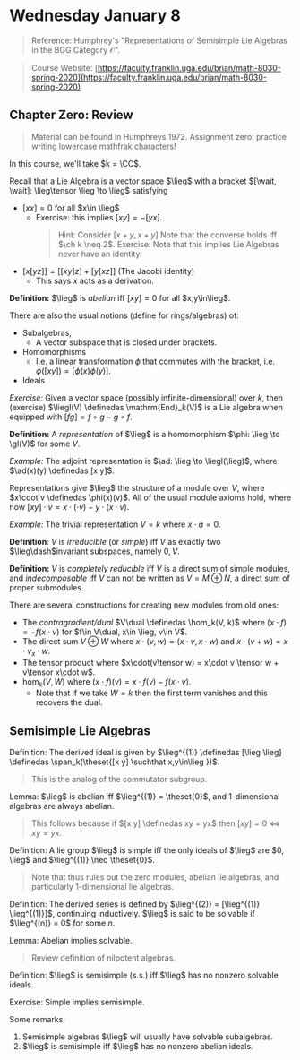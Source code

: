 # Wednesday January 8

> Reference:
> Humphrey's "Representations of Semisimple Lie Algebras in the BGG Category $\mathscr{O}$".

> Course Website: [https://faculty.franklin.uga.edu/brian/math-8030-spring-2020](https://faculty.franklin.uga.edu/brian/math-8030-spring-2020)

## Chapter Zero: Review

> Material can be found in Humphreys 1972.
> Assignment zero: practice writing lowercase mathfrak characters!

In this course, we'll take $k = \CC$.

Recall that a Lie Algebra is a vector space $\lieg$ with a bracket $[\wait, \wait]: \lieg\tensor \lieg \to \lieg$ satisfying

- $[x x] = 0$ for all $x\in \lieg$
  - Exercise: this implies $[x y] = -[y x]$. 
    > Hint: Consider $[x+y, x+y]$
    > Note that the converse holds iff $\ch k \neq 2$.
    > Exercise: Note that this implies Lie Algebras never have an identity.
- $[x [y z]] = [[x y] z] + [y [x z]]$ (The Jacobi identity)
  -  This says $x$ acts as a derivation.

**Definition:**
$\lieg$ is *abelian* iff $[x y] = 0$ for all $x,y\in\lieg$.

There are also the usual notions (define for rings/algebras) of:

- Subalgebras,
  - A vector subspace that is closed under brackets. 
- Homomorphisms
  - I.e. a linear transformation $\phi$ that commutes with the bracket, i.e. $\phi([x y]) = [\phi(x) \phi(y)]$.
- Ideals

*Exercise:* 
Given a vector space (possibly infinite-dimensional) over $k$, then (exercise) $\liegl(V) \definedas \mathrm{End}_k(V)$ is a Lie algebra when equipped with $[f g] = f\circ g - g\circ f$.

**Definition:**
A *representation* of $\lieg$ is a homomorphism $\phi: \lieg \to \gl(V)$ for some $V$.

*Example:*
The adjoint representation is $\ad: \lieg \to \liegl(\lieg)$, where $\ad(x)(y) \definedas [x y]$.

Representations give $\lieg$ the structure of a module over $V$, where $x\cdot v \definedas \phi(x)(v)$.
All of the usual module axioms hold, where now $[x y] \cdot v = x\cdot(\cdot v) - y\cdot(x\cdot v)$.

*Example:*
The trivial representation $V = k$ where $x\cdot a = 0$.

**Definition**:
$V$ is *irreducible* (or *simple*) iff $V$ as exactly two $\lieg\dash$invariant subspaces, namely $0, V$.

**Definition:**
$V$ is *completely reducible* iff $V$ is a direct sum of simple modules, and *indecomposable* iff $V$ can not be written as $V = M \oplus N$, a direct sum of proper submodules.

There are several constructions for creating new modules from old ones:

- The *contragradient/dual* $V\dual \definedas \hom_k(V, k)$ where $(x\cdot f) = -f(x\cdot v)$ for $f\in V\dual, x\in \lieg, v\in V$.
- The direct sum $V\oplus W$ where $x\cdot(v, w) = (x\cdot v, x\cdot w)$ and $x\cdot (v+w) = x\cdot v _ x\cdot w$.
- The tensor product where $x\cdot(v\tensor w) = x\cdot v \tensor w + v\tensor x\cdot w$.
- $\hom_k(V, W)$ where $(x\cdot f)(v) = x\cdot f(v) - f(x\cdot v)$.
  -  Note that if we take $W=k$ then the first term vanishes and this recovers the dual.

## Semisimple Lie Algebras

Definition:
The derived ideal is given by $\lieg^{(1)} \definedas [\lieg \lieg] \definedas \span_k(\theset{[x y] \suchthat x,y\in\lieg })$.

> This is the analog of the commutator subgroup.

Lemma:
$\lieg$ is abelian iff $\lieg^{(1)} = \theset{0}$, and 1-dimensional algebras are always abelian.

> This follows because if $[x y] \definedas xy = yx$ then $[x y] = 0 \iff xy = yx$.

Definition:
A lie group $\lieg$ is simple iff the only ideals of $\lieg$ are $0, \lieg$ and $\lieg^{(1)} \neq \theset{0}$.

> Note that thus rules out the zero modules, abelian lie algebras, and particularly 1-dimensional lie algebras.

Definition:
The derived series is defined by $\lieg^{(2)} = [\lieg^{(1)} \lieg^{(1)}]$, continuing inductively.
$\lieg$ is said to be solvable if $\lieg^{(n)} = 0$ for some $n$.

Lemma:
Abelian implies solvable.

> Review definition of nilpotent algebras.

Definition:
$\lieg$ is semisimple (s.s.) iff $\lieg$ has no nonzero solvable ideals.

Exercise: 
Simple implies semisimple.

Some remarks:

1. Semisimple algebras $\lieg$ will usually have solvable subalgebras.
2. $\lieg$ is semisimple iff $\lieg$ has no nonzero abelian ideals.
